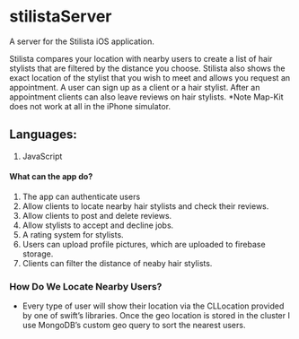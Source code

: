# stilistaServer
A server for the Stilista iOS application.

Stilista compares your location with nearby users to create a list of hair stylists that are filtered by the distance you choose. 
Stilista also shows the exact location of the stylist that you wish to meet and allows you request an appointment. 
A user can sign up as a client or a hair stylist. After an appointment clients can also leave reviews on hair stylists. *Note Map-Kit does not work at all in the iPhone simulator.



## Languages: 
1. JavaScript

#### What can the app do?
1. The app can authenticate users 
2. Allow clients to locate nearby hair stylists and check their reviews.
3. Allow clients to post and delete reviews.
4. Allow stylists to accept and decline jobs.
5. A rating system for stylists.
6. Users can upload profile pictures, which are uploaded to firebase storage.
7. Clients can filter the distance of neaby hair stylists.

### How Do We Locate Nearby Users?
 - Every type of user will show their location via the CLLocation provided by one of swift’s libraries. Once the geo location is stored in the cluster I use MongoDB’s custom geo query to sort the nearest users. 
